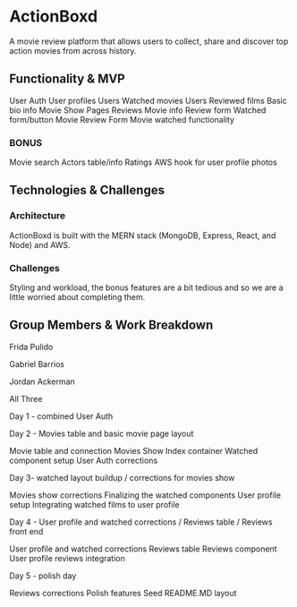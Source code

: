 # ActionBoxd

A movie review platform that allows users to collect, share and discover top action movies from across history.

## Functionality & MVP

User Auth
User profiles
Users Watched movies
Users Reviewed films
Basic bio info
Movie Show Pages
Reviews
Movie info
Review form
Watched form/button
Movie Review Form
Movie watched functionality


### BONUS

Movie search
Actors table/info
Ratings
AWS hook for user profile photos

 
## Technologies & Challenges
 
### Architecture

ActionBoxd is built with the MERN stack (MongoDB, Express, React, and Node) and AWS.



### Challenges 
Styling and workload, the bonus features are a bit tedious and so we are a little worried about completing them.  





## Group Members & Work Breakdown

Frida Pulido

Gabriel Barrios

Jordan Ackerman

All Three

Day 1 - combined User Auth  

 
Day 2 - Movies table and basic movie page layout

Movie table and connection 
Movies Show Index container
Watched component setup
User Auth corrections

Day 3- watched layout buildup / corrections for movies show

Movies show corrections
Finalizing the watched components
User profile setup
Integrating watched films to user profile



Day 4 - User profile and watched corrections / Reviews table / Reviews front end

User profile and watched corrections
Reviews table 
Reviews component
User profile reviews integration

Day 5 - polish day

Reviews corrections 
Polish features
Seed
README.MD layout
